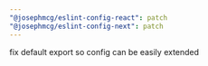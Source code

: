 ```yaml
---
"@josephmcg/eslint-config-react": patch
"@josephmcg/eslint-config-next": patch
---
```


fix default export so config can be easily extended
